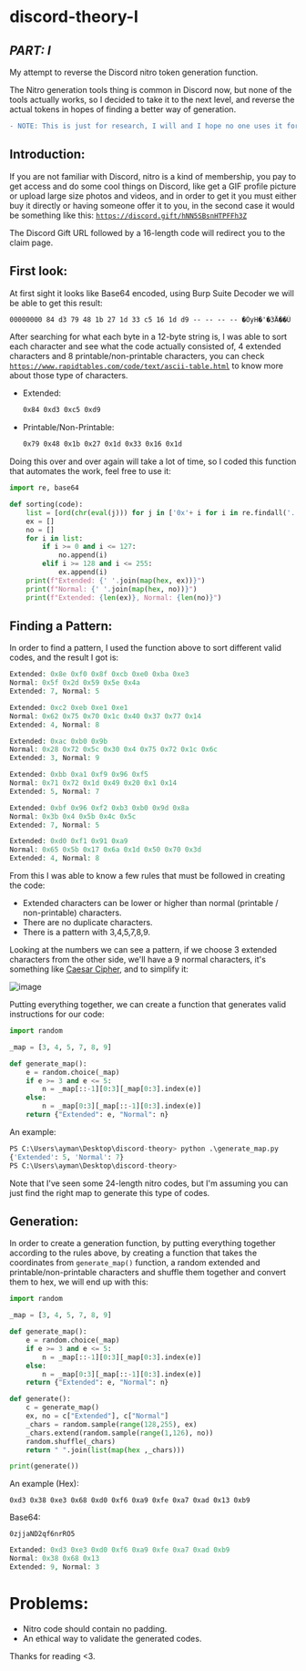 # discord-theory-I

## *PART: I*

My attempt to reverse the Discord nitro token generation function.

The Nitro generation tools thing is common in Discord now, but none of the tools actually works, so I decided to take it to the next level, and reverse the actual tokens in hopes of finding a better way of generation.

```diff
- NOTE: This is just for research, I will and I hope no one uses it for bad purposes.
```
## Introduction:

If you are not familiar with Discord, nitro is a kind of membership, you pay to get access and do some cool things on Discord, like get a GIF profile picture or upload large size photos and videos, and in order to get it you must either buy it directly or having someone offer it to you, in the second case it would be something like this: [`https://discord.gift/hNN5SBsnHTPFFh3Z`](https://discord.gift/hNN5SBsnHTPFFh3Z)

The Discord Gift URL followed by a 16-length code will redirect you to the claim page.

## First look:

At first sight it looks like Base64 encoded, using Burp Suite Decoder we will be able to get this result:

```markdown
00000000 84 d3 79 48 1b 27 1d 33 c5 16 1d d9 -- -- -- -- �ÓyH�'�3Å��Ù
```

After searching for what each byte in a 12-byte string is, I was able to sort each character and see what the code actually consisted of, 4 extended characters and 8 printable/non-printable characters, you can check [`https://www.rapidtables.com/code/text/ascii-table.html`](https://www.rapidtables.com/code/text/ascii-table.html) to know more about those type of characters.

- Extended:

    ```markdown
    0x84 0xd3 0xc5 0xd9
    ```

- Printable/Non-Printable:

    ```markdown
    0x79 0x48 0x1b 0x27 0x1d 0x33 0x16 0x1d
    ```

Doing this over and over again will take a lot of time, so I coded this function that automates the work, feel free to use it:

```python
import re, base64

def sorting(code):
    list = [ord(chr(eval(j))) for j in ['0x'+ i for i in re.findall('..', base64.b64decode(code).hex())]]
    ex = []
    no = []
    for i in list:
        if i >= 0 and i <= 127:
            no.append(i)
        elif i >= 128 and i <= 255:
            ex.append(i)
    print(f"Extended: {' '.join(map(hex, ex))}")
    print(f"Normal: {' '.join(map(hex, no))}")
    print(f"Extended: {len(ex)}, Normal: {len(no)}")
```

## Finding a Pattern:

In order to find a pattern, I used the function above to sort different valid codes, and the result I got is:

```php
Extended: 0x8e 0xf0 0x8f 0xcb 0xe0 0xba 0xe3
Normal: 0x5f 0x2d 0x59 0x5e 0x4a
Extended: 7, Normal: 5

Extended: 0xc2 0xeb 0xe1 0xe1
Normal: 0x62 0x75 0x70 0x1c 0x40 0x37 0x77 0x14    
Extended: 4, Normal: 8

Extended: 0xac 0xb0 0x9b
Normal: 0x28 0x72 0x5c 0x30 0x4 0x75 0x72 0x1c 0x6c
Extended: 3, Normal: 9

Extended: 0xbb 0xa1 0xf9 0x96 0xf5
Normal: 0x71 0x72 0x1d 0x49 0x20 0x1 0x14
Extended: 5, Normal: 7

Extended: 0xbf 0x96 0xf2 0xb3 0xb0 0x9d 0x8a       
Normal: 0x3b 0x4 0x5b 0x4c 0x5c
Extended: 7, Normal: 5

Extended: 0xd0 0xf1 0x91 0xa9
Normal: 0x65 0x5b 0x17 0x6a 0x1d 0x50 0x70 0x3d    
Extended: 4, Normal: 8
```

From this I was able to know a few rules that must be followed in creating the code:

- Extended characters can be lower or higher than normal (printable / non-printable) characters.
- There are no duplicate characters.
- There is a pattern with 3,4,5,7,8,9.

Looking at the numbers we can see a pattern, if we choose 3 extended characters from the other side, we'll have a 9 normal characters, it's something like [Caesar Cipher](https://en.wikipedia.org/wiki/Caesar_cipher), and to simplify it:

![image](https://user-images.githubusercontent.com/48088579/133827790-e5ff9ede-ad38-4d47-9e0b-9c819b484a2f.png)


Putting everything together, we can create a function that generates valid instructions for our code:

```python
import random

_map = [3, 4, 5, 7, 8, 9]

def generate_map():
    e = random.choice(_map)
    if e >= 3 and e <= 5:
        n = _map[::-1][0:3][_map[0:3].index(e)]
    else:
        n = _map[0:3][_map[::-1][0:3].index(e)]
    return {"Extended": e, "Normal": n}
```
An example:
```python
PS C:\Users\ayman\Desktop\discord-theory> python .\generate_map.py
{'Extended': 5, 'Normal': 7}
PS C:\Users\ayman\Desktop\discord-theory> 
```
Note that I've seen some 24-length nitro codes, but I'm assuming you can just find the right map to generate this type of codes.

## Generation:

In order to create a generation function, by putting everything together according to the rules above, by creating a function that takes the coordinates from `generate_map()` function, a random extended and printable/non-printable characters and shuffle them together and convert them to hex, we will end up with this:

```python
import random

_map = [3, 4, 5, 7, 8, 9]

def generate_map():
    e = random.choice(_map)
    if e >= 3 and e <= 5:
        n = _map[::-1][0:3][_map[0:3].index(e)]
    else:
        n = _map[0:3][_map[::-1][0:3].index(e)]
    return {"Extended": e, "Normal": n}

def generate():
    c = generate_map()
    ex, no = c["Extended"], c["Normal"]
    _chars = random.sample(range(128,255), ex)
    _chars.extend(random.sample(range(1,126), no))
    random.shuffle(_chars)
    return " ".join(list(map(hex ,_chars)))

print(generate())
```

An example (Hex):

```
0xd3 0x38 0xe3 0x68 0xd0 0xf6 0xa9 0xfe 0xa7 0xad 0x13 0xb9
```

Base64:

```
0zjjaND2qf6nrRO5
```

```php
Extanded: 0xd3 0xe3 0xd0 0xf6 0xa9 0xfe 0xa7 0xad 0xb9
Normal: 0x38 0x68 0x13
Extended: 9, Normal: 3
```

# Problems:

- Nitro code should contain no padding.
- An ethical way to validate the generated codes.

Thanks for reading <3.
